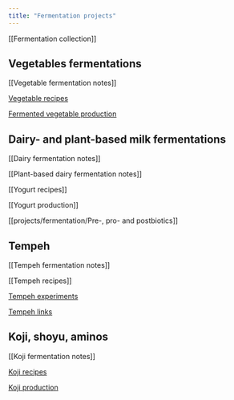 ```yaml
---
title: "Fermentation projects"
---
```


[[Fermentation collection]]

## Vegetables fermentations
[[Vegetable fermentation notes]]

[Vegetable recipes](projects/fermentation/Vegetable%20recipes.md)

[Fermented vegetable production](projects/fermentation/Fermented%20vegetable%20production.md)


## Dairy- and plant-based milk fermentations
[[Dairy fermentation notes]]

[[Plant-based dairy fermentation notes]]

[[Yogurt recipes]]

[[Yogurt production]]

[[projects/fermentation/Pre-, pro- and postbiotics]]


## Tempeh
[[Tempeh fermentation notes]]

[[Tempeh recipes]]

[Tempeh experiments](projects/fermentation/Tempeh%20experiments.md)

[Tempeh links](projects/fermentation/Tempeh%20links.md)


## Koji, shoyu, aminos
[[Koji fermentation notes]]

[Koji recipes](projects/fermentation/Koji%20recipes.md)

[Koji production](Koji%20production)

